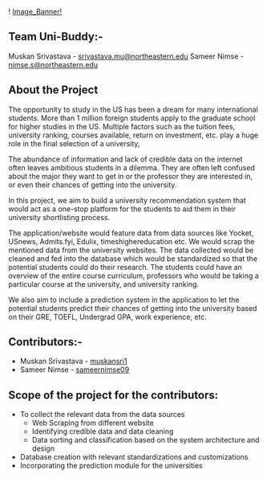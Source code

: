 ! [Image_Banner!](https://github.com/Muskansri1/University_Recommendation_System/blob/main/University%20recommendation%20system.png)

## Team Uni-Buddy:- 
Muskan Srivastava - srivastava.mu@northeastern.edu
Sameer Nimse - nimse.s@northeastern.edu

## About the Project
The opportunity to study in the US has been a dream for many international students. More than 1 million foreign students apply to the graduate school for higher studies in the US. Multiple factors such as the tuition fees, university ranking, courses available, return on investment, etc. play a huge role in the final selection of a university,

The abundance of information and lack of credible data on the internet often leaves ambitious students in a dilemma. They are often left confused about the major they want to get in or the professor they are interested in, or even their chances of getting into the university.

In this project, we aim to build a university recommendation system that would act as a one-stop platform for the students to aid them in their university shortlisting process.

The application/website would feature data from data sources like Yocket, USnews, Admits.fyi, Edulix, timeshighereducation etc. We would scrap the mentioned data from the university websites. The data collected would be cleaned and fed into the database which would be standardized so that the potential students could do their research. The students could have an overview of the entire course curriculum, professors who would be taking a particular course at the university, and university ranking.

We also aim to include a prediction system in the application to let the potential students predict their chances of getting into the university based on their GRE, TOEFL, Undergrad GPA, work experience, etc.

## Contributors:-
* Muskan Srivastava - [muskansri1](https://github.com/Muskansri1)
* Sameer Nimse - [sameernimse09](https://github.com/sameernimse09)

## Scope of the project for the contributors:
* To collect the relevant data from the data sources
    * Web Scraping from different website
    * Identifying credible data and data cleaning
    * Data sorting and classification based on the system architecture and design
* Database creation with relevant standardizations and customizations
* Incorporating the prediction module for the universities 
